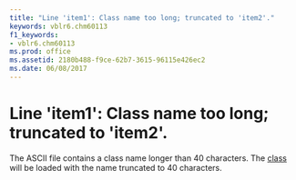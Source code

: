 ```yaml
---
title: "Line 'item1': Class name too long; truncated to 'item2'."
keywords: vblr6.chm60113
f1_keywords:
- vblr6.chm60113
ms.prod: office
ms.assetid: 2180b488-f9ce-62b7-3615-96115e426ec2
ms.date: 06/08/2017
---
```



# Line 'item1': Class name too long; truncated to 'item2'.

The ASCII file contains a class name longer than 40 characters. The [class](vbe-glossary.md) will be loaded with the name truncated to 40 characters.


